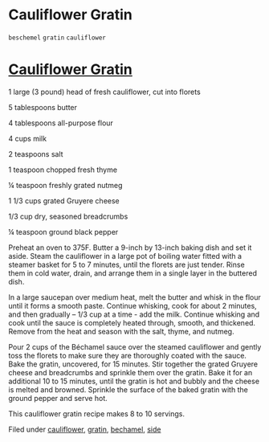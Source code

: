 # Cauliflower Gratin

`beschemel` `gratin` `cauliflower`

# [Cauliflower Gratin](http://t.umblr.com/redirect?z=http%3A%2F%2Ffrenchfood.about.com%2Fod%2Fsidedishes%2Fr%2Fcauligratin.htm&t=Zjc2YjkyZGNkMThkOWI0ZWY0ZjJmMTFjODJkNDI5M2Y1YjE3MTY4OSw4Y0pUTjAxVQ%3D%3D&b=t%3AzZ3NOPhvh7uRX6k2fs1rbg&p=http%3A%2F%2Fhashtagrecipes.tumblr.com%2Fpost%2F109333445982%2Fcauliflower-gratin&m=0)

1 large \(3 pound\) head of fresh cauliflower, cut into florets

5 tablespoons butter

4 tablespoons all\-purpose flour

4 cups milk

2 teaspoons salt

1 teaspoon chopped fresh thyme

¼ teaspoon freshly grated nutmeg

1 1/3 cups grated Gruyere cheese

1/3 cup dry, seasoned breadcrumbs

¼ teaspoon ground black pepper

Preheat an oven to 375F. Butter a 9\-inch by 13\-inch baking dish and set it aside. Steam the cauliflower in a large pot of boiling water fitted with a steamer basket for 5 to 7 minutes, until the florets are just tender. Rinse them in cold water, drain, and arrange them in a single layer in the buttered dish.

In a large saucepan over medium heat, melt the butter and whisk in the flour until it forms a smooth paste. Continue whisking, cook for about 2 minutes, and then gradually – 1/3 cup at a time \- add the milk. Continue whisking and cook until the sauce is completely heated through, smooth, and thickened. Remove from the heat and season with the salt, thyme, and nutmeg.

Pour 2 cups of the Béchamel sauce over the steamed cauliflower and gently toss the florets to make sure they are thoroughly coated with the sauce. Bake the gratin, uncovered, for 15 minutes. Stir together the grated Gruyere cheese and breadcrumbs and sprinkle them over the gratin. Bake it for an additional 10 to 15 minutes, until the gratin is hot and bubbly and the cheese is melted and browned. Sprinkle the surface of the baked gratin with the ground pepper and serve hot. 

This cauliflower gratin recipe makes 8 to 10 servings.

Filed under [cauliflower](http://hashtagrecipes.tumblr.com/tagged/cauliflower), [gratin](http://hashtagrecipes.tumblr.com/tagged/gratin), [bechamel](http://hashtagrecipes.tumblr.com/tagged/bechamel), [side](http://hashtagrecipes.tumblr.com/tagged/side)
